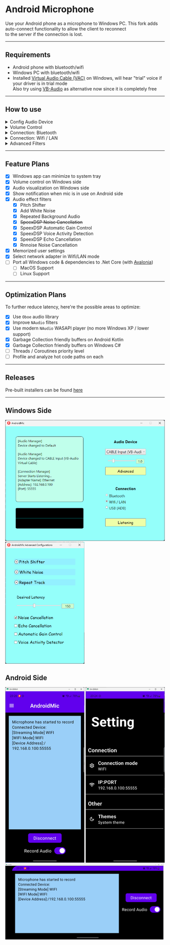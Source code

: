 # Android Microphone

Use your Android phone as a microphone to Windows PC. This fork adds auto-connect functionality to allow the client to reconnect\
to the server if the connection is lost.

------

## Requirements
* Android phone with bluetooth/wifi
* Windows PC with bluetooth/wifi
* Installed [Virtual Audio Cable (VAC)](https://vac.muzychenko.net/en/) on Windows, will hear "trial" voice if your driver is in trial mode\
  Also try using [VB-Audio](https://vb-audio.com/Cable/) as alternative now since it is completely free

------

## How to use

<details>
<summary>Config Audio Device</summary>

1. Run Windows side app
2. Select audio speaker from drop down list to the one that VB created\
   <img src="Assets/sound_config1.png" width="300" alt="sound config1">
3. Use the corresponding microphone created by VB\
   <img src="Assets/sound_config2.png" width="300" alt="sound config2">
4. In `Properties` of both, make sure both set default format to following:\
   <img src="Assets/sound_config4.png" width="300" alt="sound config4">
5. For speaker, click `Configure Speakers` and set channel to `Mono`:\
   <img src="Assets/sound_config3.png" width="300" alt="sound config3">
6. For microphone, click `Properties` and set following:\
   <img src="Assets/sound_config5.png" width="300" alt="sound config5">

On my machine, this setup has the lowest delay and best sound quality.\
Can further improve audio latency by opening `VBCABLE_ControlPanel.exe` (from downloaded folder of VB) and set `Max Latency` in Options to 2048 smp:\
<img src="Assets/sound_config6.png" width="600" alt="sound config6">

Do not set to 512 smp since that will cause most buffers lost. If 2048 has no sound or bad quality, consider a higher smp.

</details>

<details>
<summary>Volume Control</summary>

1. Run Windows side app
2. Drag slider to control volume

</details>

<details>
<summary>Connection: Bluetooth</summary>

1. Make sure PC and phone are paired once
2. Check `Bluetooth` button on Windows app
3. Click `Connect` on Windows app to start server
4. Click `Connect` on Android app to connect
5. Tap `Record Audio` on Android app to start transferring audio

</details>

<details>
<summary>Connection: Wifi / LAN</summary>

1. Make sure PC and phone are under the same network
   1. Can be under the same router with Wifi
   2. Can have PC connected to ethernet of the same router
   3. Can have PC connected to phone by cable and enable USB tethering on phone
2. Click `Connect` on Windows app to start server
3. Click `Connect` on Android app to connect
4. Enter `IP` and `Port` (displayed on Windows side) on Android app
5. Tap `Record Audio` on Android app to start transferring audio

</details>

<details>
<summary>Advanced Filters</summary>

1. Run Windows side app
2. Connect phone to app
3. Click `Advanced Effects` to open advanced settings window
4. Expand a filter and check `enabled` to test effects

__Pitch Shifter__:
* Slider controls pitch shift factor

__White Noise__:
* Slider controls the noise strength

__Repeat Track__:
* Check `Repeat` to enable looped audio track
* Slider controls audio track volume strength
* `Select File` to select an audio file to play

__SpeexDSP Filters__:
* Check corresponding filters to enable/disable
* If Echo Cancellation does not work (your friend hears echo from your speaker)\
  Try re-enable echo cancellation to restart cancellation state\
  Echo Cancellation may take a while (5-10s) to optimize

__Rnnoise Filter__:
* Check "Noise Cancellation" and try

</details>

------

## Feature Plans

- [x] Windows app can minimize to system tray
- [x] Volume control on Windows side
- [x] Audio visualization on Windows side
- [x] Show notification when mic is in use on Android side
- [x] Audio effect filters
  - [x] Pitch Shifter
  - [x] Add White Noise
  - [x] Repeated Background Audio
  - [x] ~~SpeexDSP Noise Cancellation~~
  - [x] SpeexDSP Automatic Gain Control
  - [x] SpeexDSP Voice Activity Detection
  - [x] SpeexDSP Echo Cancellation
  - [x] Rnnoise Noise Cancellation
- [x] Memorized user settings
- [x] Select network adapter in Wifi/LAN mode
- [ ] Port all Windows code & dependencies to .Net Core (with [Avalonia](https://github.com/AvaloniaUI/Avalonia))
  - [ ] MacOS Support
  - [ ] Linux Support

------

## Optimization Plans

To further reduce latency, here're the possible areas to optimize:
- [x] Use `Oboe` audio library
- [x] Improve `NAudio` filters
- [x] Use modern `NAudio` WASAPI player (no more Windows XP / lower support)
- [x] Garbage Collection friendly buffers on Android Kotlin
- [x] Garbage Collection friendly buffers on Windows C#
- [ ] Threads / Coroutines priority level
- [ ] Profile and analyze hot code paths on each

------

## Releases

Pre-built installers can be found [here](https://github.com/teamclouday/AndroidMic/releases)

------

## Windows Side

<p float="left">
<img src="Assets/p1.png" width="510" alt="Windows Side">
<img src="Assets/p4.png" width="250" alt="Windows Side">
</p>

## Android Side

<img src="Assets/p2.png" width="250" alt="Android Side">
<img src="Assets/p3.png" width="250" alt="Android Side">

<img src="Assets/p5.png" width="500" alt="Android Side">

